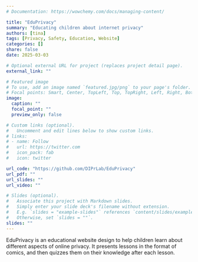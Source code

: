 ```yaml
---
# Documentation: https://wowchemy.com/docs/managing-content/

title: "EduPrivacy"
summary: "Educating children about internet privacy"
authors: [tina]
tags: [Privacy, Safety, Education, Website]
categories: []
share: false
date: 2025-03-03

# Optional external URL for project (replaces project detail page).
external_link: ""

# Featured image
# To use, add an image named `featured.jpg/png` to your page's folder.
# Focal points: Smart, Center, TopLeft, Top, TopRight, Left, Right, BottomLeft, Bottom, BottomRight.
image:
  caption: ""
  focal_point: ""
  preview_only: false

# Custom links (optional).
#   Uncomment and edit lines below to show custom links.
# links:
# - name: Follow
#   url: https://twitter.com
#   icon_pack: fab
#   icon: twitter

url_code: "https://github.com/DIPrLab/EduPrivacy"
url_pdf: ""
url_slides: ""
url_video: ""

# Slides (optional).
#   Associate this project with Markdown slides.
#   Simply enter your slide deck's filename without extension.
#   E.g. `slides = "example-slides"` references `content/slides/example-slides.md`.
#   Otherwise, set `slides = ""`.
slides: ""
---
```


EduPrivacy is an educational website design to help children
learn about different aspects of online privacy. It presents
lessons in the format of comics, and then quizzes them on
their knowledge after each lesson.
